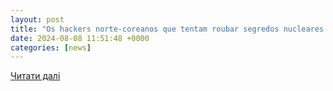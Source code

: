 ```yaml
---
layout: post
title: "Os hackers norte-coreanos que tentam roubar segredos nucleares e militares"
date: 2024-08-08 11:51:48 +0000
categories: [news]
---
```


[Читати далі](https://www.mpmt.mp.br/portalcao/news/1217/144792/os-hackers-norte-coreanos-que-tentam-roubar-segredos-nucleares-e-militares/54)
